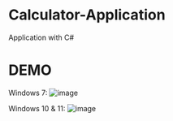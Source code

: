 # Calculator-Application
Application with C#

# DEMO

Windows 7:
![image](https://user-images.githubusercontent.com/68472469/154873446-cba805cb-16a0-419a-b5e8-e75c2a3da30b.png)

Windows 10 & 11:
![image](https://user-images.githubusercontent.com/68472469/154873511-106da816-05d9-4e6f-9702-3bdbee049b60.png)
